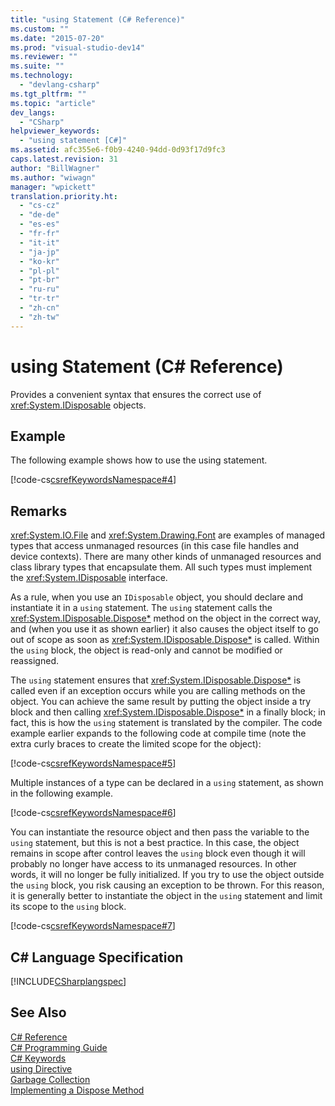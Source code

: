 ```yaml
---
title: "using Statement (C# Reference)"
ms.custom: ""
ms.date: "2015-07-20"
ms.prod: "visual-studio-dev14"
ms.reviewer: ""
ms.suite: ""
ms.technology: 
  - "devlang-csharp"
ms.tgt_pltfrm: ""
ms.topic: "article"
dev_langs: 
  - "CSharp"
helpviewer_keywords: 
  - "using statement [C#]"
ms.assetid: afc355e6-f0b9-4240-94dd-0d93f17d9fc3
caps.latest.revision: 31
author: "BillWagner"
ms.author: "wiwagn"
manager: "wpickett"
translation.priority.ht: 
  - "cs-cz"
  - "de-de"
  - "es-es"
  - "fr-fr"
  - "it-it"
  - "ja-jp"
  - "ko-kr"
  - "pl-pl"
  - "pt-br"
  - "ru-ru"
  - "tr-tr"
  - "zh-cn"
  - "zh-tw"
---
```

# using Statement (C# Reference)
Provides a convenient syntax that ensures the correct use of <xref:System.IDisposable> objects.  
  
## Example  
 The following example shows how to use the using statement.  
  
 [!code-cs[csrefKeywordsNamespace#4](../../../csharp\language-reference\keywords/codesnippet/CSharp/using-statement_1.cs)]  
  
## Remarks  
 <xref:System.IO.File> and <xref:System.Drawing.Font> are examples of managed types that access unmanaged resources (in this case file handles and device contexts). There are many other kinds of unmanaged resources and class library types that encapsulate them. All such types must implement the <xref:System.IDisposable> interface.  
  
 As a rule, when you use an `IDisposable` object, you should declare and instantiate it in a `using` statement. The `using` statement calls the <xref:System.IDisposable.Dispose*> method on the object in the correct way, and (when you use it as shown earlier) it also causes the object itself to go out of scope as soon as <xref:System.IDisposable.Dispose*> is called. Within the `using` block, the object is read-only and cannot be modified or reassigned.  
  
 The `using` statement ensures that <xref:System.IDisposable.Dispose*> is called even if an exception occurs while you are calling methods on the object. You can achieve the same result by putting the object inside a try block and then calling <xref:System.IDisposable.Dispose*> in a finally block; in fact, this is how the `using` statement is translated by the compiler. The code example earlier expands to the following code at compile time (note the extra curly braces to create the limited scope for the object):  
  
 [!code-cs[csrefKeywordsNamespace#5](../../../csharp\language-reference\keywords/codesnippet/CSharp/using-statement_2.cs)]  
  
 Multiple instances of a type can be declared in a `using` statement, as shown in the following example.  
  
 [!code-cs[csrefKeywordsNamespace#6](../../../csharp\language-reference\keywords/codesnippet/CSharp/using-statement_3.cs)]  
  
 You can instantiate the resource object and then pass the variable to the `using` statement, but this is not a best practice. In this case, the object remains in scope after control leaves the `using` block even though it will probably no longer have access to its unmanaged resources. In other words, it will no longer be fully initialized. If you try to use the object outside the `using` block, you risk causing an exception to be thrown. For this reason, it is generally better to instantiate the object in the `using` statement and limit its scope to the `using` block.  
  
 [!code-cs[csrefKeywordsNamespace#7](../../../csharp\language-reference\keywords/codesnippet/CSharp/using-statement_4.cs)]  
  
## C# Language Specification  
 [!INCLUDE[CSharplangspec](../../../csharp\language-reference\keywords/includes/csharplangspec_md.md)]  
  
## See Also  
 [C# Reference](../../../csharp\language-reference/index.md)   
 [C# Programming Guide](../../../csharp\programming-guide/index.md)   
 [C# Keywords](../../../csharp\language-reference\keywords/index.md)   
 [using Directive](../../../csharp\language-reference\keywords/using-directive.md)   
 [Garbage Collection](../Topic/Garbage%20Collection.md)   
 [Implementing a Dispose Method](../Topic/Implementing%20a%20Dispose%20Method.md)